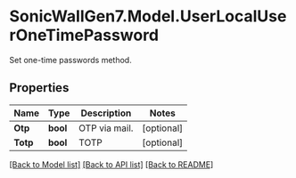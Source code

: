 # SonicWallGen7.Model.UserLocalUserOneTimePassword
Set one-time passwords method.

## Properties

Name | Type | Description | Notes
------------ | ------------- | ------------- | -------------
**Otp** | **bool** | OTP via mail. | [optional] 
**Totp** | **bool** | TOTP | [optional] 

[[Back to Model list]](../README.md#documentation-for-models) [[Back to API list]](../README.md#documentation-for-api-endpoints) [[Back to README]](../README.md)

